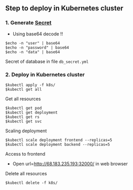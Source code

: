 ## Step to deploy in Kubernetes cluster

### 1. Generate [Secret](https://kubernetes.io/docs/tasks/configmap-secret/)
* Using base64 decode !!
```
$echo -n "user" | base64
$echo -n "password" | base64
$echo -n "data" | base64
```

Secret of database in file `db_secret.yml`

### 2. Deploy in Kubernetes cluster
```
$kubectl apply -f k8s/
$kubectl get all
```

Get all resources
```
$kubectl get pod
$kubectl get deployment
$kubectl get rs
$kubectl get svc
```

Scaling deployment
```
$kubectl scale deployment frontend --replicas=5
$kubectl scale deployment backend --replicas=5
```

Access to frontend
* Open url=http://68.183.235.193:32000/ in web browser

Delete all resources
```
$kubectl delete -f k8s/
```
